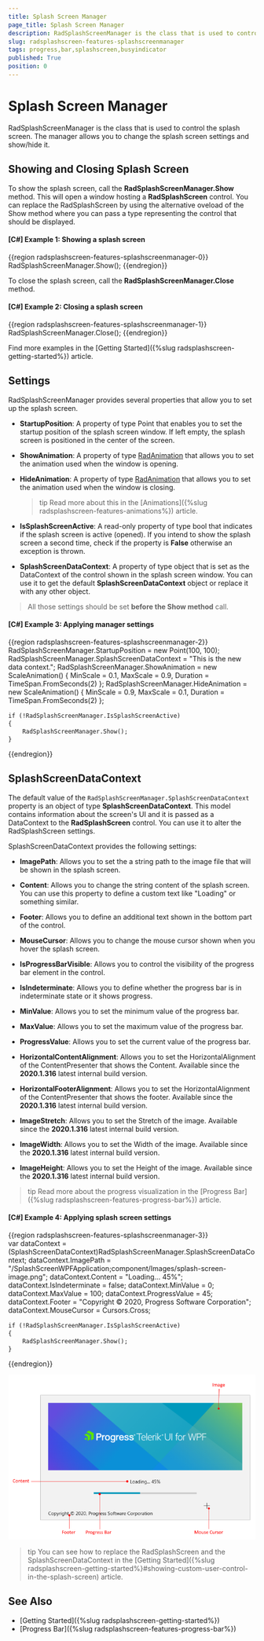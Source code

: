 ```yaml
---
title: Splash Screen Manager
page_title: Splash Screen Manager
description: RadSplashScreenManager is the class that is used to control the splash screen. The manager allows you to change the splash screen settings and show/hide it.
slug: radsplashscreen-features-splashscreenmanager
tags: progress,bar,splashscreen,busyindicator
published: True
position: 0
---
```


# Splash Screen Manager

RadSplashScreenManager is the class that is used to control the splash screen. The manager allows you to change the splash screen settings and show/hide it.

## Showing and Closing Splash Screen

To show the splash screen, call the __RadSplashScreenManager.Show__ method. This will open a window hosting a __RadSplashScreen__ control. You can replace the RadSplashScreen by using the alternative oveload of the Show method where you can pass a type representing the control that should be displayed. 

#### __[C#] Example 1: Showing a splash screen__
{{region radsplashscreen-features-splashscreenmanager-0}}	
	RadSplashScreenManager.Show();
{{endregion}}

To close the splash screen, call the __RadSplashScreenManager.Close__ method.

#### __[C#] Example 2: Closing a splash screen__
{{region radsplashscreen-features-splashscreenmanager-1}}	
	RadSplashScreenManager.Close();
{{endregion}}

Find more examples in the [Getting Started]({%slug radsplashscreen-getting-started%}) article.

## Settings

RadSplashScreenManager provides several properties that allow you to set up the splash screen.

* __StartupPosition__: A property of type Point that enables you to set the startup position of the splash screen window. If left empty, the splash screen is positioned in the center of the screen.

* __ShowAnimation__: A property of type [RadAnimation](https://docs.telerik.com/devtools/wpf/api/telerik.windows.controls.animation.radanimation) that allows you to set the animation used when the window is opening.

* __HideAnimation__: A property of type [RadAnimation](https://docs.telerik.com/devtools/wpf/api/telerik.windows.controls.animation.radanimation) that allows you to set the animation used when the window is closing.

	>tip Read more about this in the [Animations]({%slug radsplashscreen-features-animations%}) article.

* __IsSplashScreenActive__: A read-only property of type bool that indicates if the splash screen is active (opened). If you intend to show the splash screen a second time, check if the property is __False__ otherwise an exception is thrown. 

* __SplashScreenDataContext__: A property of type object that is set as the DataContext of the control shown in the splash screen window. You can use it to get the default __SplashScreenDataContext__ object or replace it with any other object. 

> All those settings should be set __before the Show method__ call.

#### __[C#] Example 3: Applying manager settings__
{{region radsplashscreen-features-splashscreenmanager-2}}		
	RadSplashScreenManager.StartupPosition = new Point(100, 100);
	RadSplashScreenManager.SplashScreenDataContext = "This is the new data context.";
	RadSplashScreenManager.ShowAnimation = new ScaleAnimation() { MinScale = 0.1, MaxScale = 0.9, Duration = TimeSpan.FromSeconds(2) };
	RadSplashScreenManager.HideAnimation = new ScaleAnimation() { MinScale = 0.9, MaxScale = 0.1, Duration = TimeSpan.FromSeconds(2) };
	
	if (!RadSplashScreenManager.IsSplashScreenActive)
	{
		RadSplashScreenManager.Show();
	}
{{endregion}}

## SplashScreenDataContext

The default value of the `RadSplashScreenManager.SplashScreenDataContext` property is an object of type __SplashScreenDataContext__. This model contains information about the screen's UI and it is passed as a DataContext to the __RadSplashScreen__ control. You can use it to alter the RadSplashScreen settings.

SplashScreenDataContext provides the following settings:

* __ImagePath__: Allows you to set the a string path to the image file that will be shown in the splash screen.

* __Content__: Allows you to change the string content of the splash screen. You can use this property to define a custom text like "Loading" or something similar.

* __Footer__: Allows you to define an additional text shown in the bottom part of the control.

* __MouseCursor__: Allows you to change the mouse cursor shown when you hover the splash screen.

* __IsProgressBarVisible__: Allows you to control the visibility of the progress bar element in the control.

* __IsIndeterminate__: Allows you to define whether the progress bar is in indeterminate state or it shows progress.

* __MinValue__: Allows you to set the minimum value of the progress bar.

* __MaxValue__: Allows you to set the maximum value of the progress bar.

* __ProgressValue__: Allows you to set the current value of the progress bar.

* __HorizontalContentAlignment__: Allows you to set the HorizontalAlignment of the ContentPresenter that shows the Content. Available since the __2020.1.316__ latest internal build version.

* __HorizontalFooterAlignment__: Allows you to set the HorizontalAlignment of the ContentPresenter that shows the footer. Available since the __2020.1.316__ latest internal build version.

* __ImageStretch__: Allows you to set the Stretch of the image. Available since the __2020.1.316__ latest internal build version.

* __ImageWidth__: Allows you to set the Width of the image. Available since the __2020.1.316__ latest internal build version.

* __ImageHeight__: Allows you to set the Height of the image. Available since the __2020.1.316__ latest internal build version.

>tip Read more about the progress visualization in the [Progress Bar]({%slug radsplashscreen-features-progress-bar%}) article.

#### __[C#] Example 4: Applying splash screen settings__
{{region radsplashscreen-features-splashscreenmanager-3}}		
	var dataContext = (SplashScreenDataContext)RadSplashScreenManager.SplashScreenDataContext;
	dataContext.ImagePath = "/SplashScreenWPFApplication;component/Images/splash-screen-image.png";
	dataContext.Content = "Loading... 45%";
	dataContext.IsIndeterminate = false;
	dataContext.MinValue = 0;
	dataContext.MaxValue = 100;	
	dataContext.ProgressValue = 45;
	dataContext.Footer = "Copyright © 2020, Progress Software Corporation";
	dataContext.MouseCursor = Cursors.Cross;
	
	if (!RadSplashScreenManager.IsSplashScreenActive)
	{
		RadSplashScreenManager.Show();
	}
{{endregion}}

![](images/radsplashscreen-features-splashscreenmanager-0.png)

>tip You can see how to replace the RadSplashScreen and the SplashScreenDataContext in the [Getting Started]({%slug radsplashscreen-getting-started%}#showing-custom-user-control-in-the-splash-screen) article.

## See Also  
* [Getting Started]({%slug radsplashscreen-getting-started%})
* [Progress Bar]({%slug radsplashscreen-features-progress-bar%})
